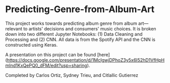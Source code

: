 # Predicting-Genre-from-Album-Art

This project works towards predicting album genre from album art—relevant to artists' decisions and consumers' music choices. It is broken down into two different Jupyter Notebooks: (1) Data Cleaning and Processing and (2) CNN. All data is from the Spotify API and the CNN is constructed using Keras.

A presentation on this project can be found [here] (https://docs.google.com/presentation/d/1McIgwjDPhoZ3y5x6I52hD1VfHpHmInd1KxQePQ0_dFM/edit?usp=sharing).

Completed by Carlos Ortiz, Sydney Trieu, and Citlallic Gutierrez
